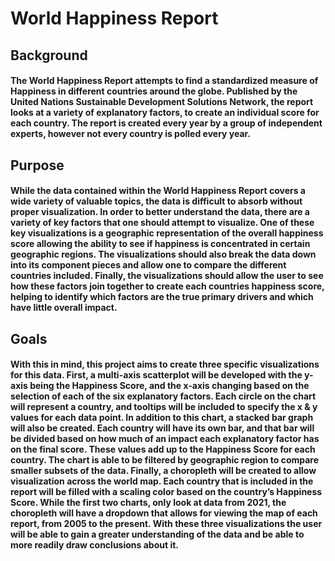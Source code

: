 # World Happiness Report

## Background

#### The World Happiness Report attempts to find a standardized measure of Happiness in different countries around the globe. Published by the United Nations Sustainable Development Solutions Network, the report looks at a variety of explanatory factors, to create an individual score for each country. The report is created every year by a group of independent experts, however not every country is polled every year.

## Purpose

#### While the data contained within the World Happiness Report covers a wide variety of valuable topics, the data is difficult to absorb without proper visualization. In order to better understand the data, there are a variety of key factors that one should attempt to visualize. One of these key visualizations is a geographic representation of the overall happiness score allowing the ability to see if happiness is concentrated in certain geographic regions. The visualizations should also break the data down into its component pieces and allow one to compare the different countries included. Finally, the visualizations should allow the user to see how these factors join together to create each countries happiness score, helping to identify which factors are the true primary drivers and which have little overall impact.

## Goals 

#### With this in mind, this project aims to create three specific visualizations for this data. First, a multi-axis scatterplot will be developed with the y-axis being the Happiness Score, and the x-axis changing based on the selection of each of the six explanatory factors. Each circle on the chart will represent a country, and tooltips will be included to specify the x & y values for each data point. In addition to this chart, a stacked bar graph will also be created. Each country will have its own bar, and that bar will be divided based on how much of an impact each explanatory factor has on the final score. These values add up to the Happiness Score for each country. The chart is able to be filtered by geographic region to compare smaller subsets of the data. Finally, a choropleth will be created to allow visualization across the world map. Each country that is included in the report will be filled with a scaling color based on the country’s Happiness Score. While the first two charts, only look at data from 2021, the choropleth will have a dropdown that allows for viewing the map of each report, from 2005 to the present. With these three visualizations the user will be able to gain a greater understanding of the data and be able to more readily draw conclusions about it.


